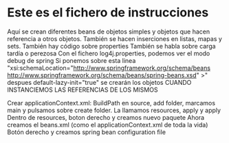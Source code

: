# Este es el fichero de instrucciones

Aquí se crean diferentes beans de objetos simples y objetos que hacen referencia a otros objetos.
También se hacen inserciones en listas, mapas y sets.
También hay código sobre properties
También se habla sobre carga tardía o perezosa
	Con el fichero log4j.properties, podemos ver el modo debug de spring
Si ponemos sobre esta linea "xsi:schemaLocation="http://www.springframework.org/schema/beans http://www.springframework.org/schema/beans/spring-beans.xsd" >"
	despues default-lazy-init="true" se crearán los objetos CUANDO INSTANCIEMOS LAS REFERENCIAS DE LOS MISMOS

Crear applicationContext.xml:
	BuildPath en source, add folder, marcamos main y pulsamos sobre create folder.
	La llamamos resources, apply y apply
	Dentro de resources, boton derecho y creamos nuevo paquete
	Ahora creamos el beans.xml (como el applicationContext.xml de toda la vida)
	Botón derecho y creamos spring bean configuration file
	
